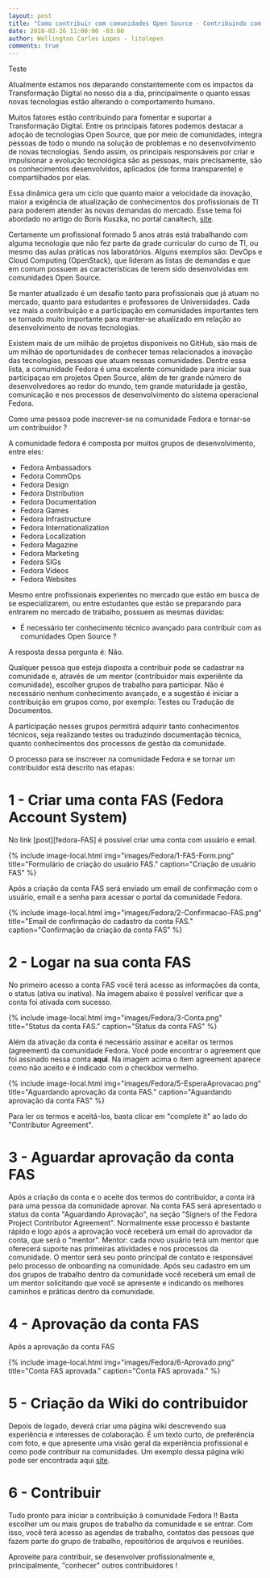 ```yaml
---
layout: post
title: "Como contribuir com comunidades Open Source - Contribuindo com o Fedora"
date: 2018-02-26 11:00:00 -03:00
author: Wellington Carlos Lopes - litolopes
comments: true
---
```


Teste

Atualmente estamos nos deparando constantemente com os impactos da Transformação Digital no nosso dia a dia, principalmente o quanto essas novas tecnologias estão alterando o comportamento humano.

Muitos fatores estão contribuindo para fomentar e suportar a Transformação Digital. Entre os principais fatores podemos destacar a adoção de tecnologias Open Source, que por meio de comunidades, integra pessoas de todo o mundo na solução de problemas e no desenvolvimento de novas tecnologias. Sendo assim, os principais responsáveis por criar e impulsionar a evolução tecnológica são as pessoas, mais precisamente, são os conhecimentos desenvolvidos, aplicados (de forma transparente) e compartilhados por elas.

Essa dinâmica gera um ciclo que quanto maior a velocidade da inovação, maior a exigência de atualização de conhecimentos dos profissionais de TI para poderem atender às novas demandas do mercado. Esse tema foi abordado no artigo do Boris Kuszka, no portal canaltech, [site][o-futuro-sao-pessoas].

Certamente um profissional formado 5 anos atrás está trabalhando com alguma tecnologia que não fez parte da grade curricular do curso de TI, ou mesmo das aulas práticas nos laboratórios. Alguns exemplos são: DevOps e Cloud Computing (OpenStack), que lideram as listas de demandas e que em comum possuem as características de terem sido desenvolvidas em comunidades Open Source.

Se manter atualizado é um desafio tanto para profissionais que já atuam no mercado, quanto para estudantes e professores de Universidades. Cada vez mais a contribuição e a participação em comunidades importantes tem se tornado muito importante para manter-se atualizado em relação ao desenvolvimento de novas tecnologias. 

Existem mais de um milhão de projetos disponíveis no GitHub, são mais de um milhão de oportunidades de conhecer temas relacionados a inovação das tecnologias, pessoas que atuam nessas comunidades.  Dentre essa lista, a comunidade Fedora é uma excelente comunidade para iniciar sua participaçao em projetos Open Source, além de ter grande número de desenvolvedores ao redor do mundo, tem grande maturidade ja gestão, comunicação e nos processos de desenvolvimento do sistema operacional Fedora.

Como uma pessoa pode inscrever-se na comunidade Fedora e tornar-se um contribuidor ?

A comunidade fedora é composta por muitos grupos de desenvolvimento, entre eles:

* Fedora Ambassadors
* Fedora CommOps
* Fedora Design
* Fedora Distribution
* Fedora Documentation
* Fedora Games
* Fedora Infrastructure
* Fedora Internationalization
* Fedora Localization
* Fedora Magazine
* Fedora Marketing
* Fedora SIGs
* Fedora Videos
* Fedora Websites

Mesmo entre profissionais experientes no mercado que estão em busca de se especializarem, ou entre estudantes que estão se preparando para entrarem no mercado de trabalho, possuem as mesmas dúvidas: 

- É necessário ter conhecimento técnico avançado para contribuir com as comunidades Open Source ? 

A resposta dessa pergunta é: Não. 

Qualquer pessoa que esteja disposta a contribuir pode se cadastrar na comunidade e, através de um mentor (contribuidor mais experiênte da comunidade), escolher grupos de trabalho para participar. Não é necessário nenhum conhecimento avançado, e a sugestão é iniciar a contribuição em grupos como, por exemplo: Testes ou Tradução de Documentos.

A participação nesses grupos permitirá adquirir tanto conhecimentos técnicos, seja realizando testes ou traduzindo documentação técnica, quanto conhecimentos dos processos de gestão da comunidade. 

O processo para se inscrever na comunidade Fedora e se tornar um contribuidor está descrito nas etapas:

# 1 - Criar uma conta FAS (Fedora Account System)

No link [post][fedora-FAS] é possível criar uma conta com usuário e email.

{% include image-local.html
        img="images/Fedora/1-FAS-Form.png"
        title="Formulário de criação do usuário FAS."
        caption="Criação de usuário FAS" %}

Após a criação da conta FAS será enviado um email de confirmação com o usuário, email e a senha para acessar o portal da comunidade Fedora. 

{% include image-local.html
        img="images/Fedora/2-Confirmacao-FAS.png"
        title="Email de confirmação do cadastro da conta FAS."
        caption="Confirmação da criação da conta FAS" %}


# 2 - Logar na sua conta FAS

No primeiro acesso a conta FAS você terá acesso as informações da conta, o status (ativa ou inativa). Na imagem abaixo é possível verificar que a conta foi ativada com sucesso. 

{% include image-local.html
        img="images/Fedora/3-Conta.png"
        title="Status da conta FAS."
        caption="Status da conta FAS" %}

Além da ativação da conta é necessário assinar e aceitar os termos (agreement) da comunidade Fedora.  Você pode encontrar o agreement que foi assinado nessa conta **aqui**.  Na imagem acima o ítem agreement aparece como não aceito e é indicado com o checkbox vermelho. 

{% include image-local.html
        img="images/Fedora/5-EsperaAprovacao.png"
        title="Aguardando aprovação da conta FAS."
        caption="Aguardando aprovação da conta FAS" %}

Para ler os termos e aceitá-los, basta clicar em "complete it" ao lado do "Contributor Agreement".

# 3 - Aguardar aprovação da conta FAS

Após a criação da conta e o aceite dos termos do contribuidor, a conta irá para uma pessoa da comunidade aprovar. Na conta FAS será apresentado o status da conta "Aguardando Aprovação", na seção "Signers of the Fedora Project Contributor Agreement". Normalmente esse processo é bastante rápido e logo após a aprovação você receberá um email do aprovador da conta, que será o "mentor". 
Mentor: cada novo usuário terá um mentor que oferecerá suporte nas primeiras atividades e nos processos da comunidade. O mentor será seu ponto principal de contato e responsável pelo processo de onboarding na comunidade. Após seu cadastro em um dos grupos de trabalho dentro da comunidade você receberá um email de um mentor solicitando que você se apresente e indicando os melhores caminhos e práticas dentro da comunidade.
 

# 4 - Aprovação da conta FAS

Após a aprovação da conta FAS 

{% include image-local.html
        img="images/Fedora/6-Aprovado.png"
        title="Conta FAS aprovada."
        caption="Conta FAS aprovada." %}

# 5 - Criação da Wiki do contribuidor

Depois de logado, deverá criar uma página wiki descrevendo sua experiência e interesses de colaboração. É um texto curto, de preferência com foto, e que apresente uma visão geral da experiência profissional e como pode contribuir na comunidades. 
Um exemplo dessa página wiki pode ser encontrada aqui [site][wiki-fedora-wellington].


# 6 - Contribuir 

Tudo pronto para iniciar a contribuição à comunidade Fedora !! Basta escolher um ou mais grupos de trabalho da comunidade e se entrar. Com isso, você terá acesso as agendas de trabalho, contatos das pessoas que fazem parte do grupo de trabalho, repositórios de arquivos e reuniões. 

Aproveite para contribuir, se desenvolver profissionalmente e, principalmente, "conhecer" outros contribuidores ! 




[fedora-project]: https://fedoraproject.org/wiki/Fedora_Project_Wiki
[wiki-fedora-wellington]: https://fedoraproject.org/wiki/User:Wlopes
[o-futuro-sao-pessoas]: https://canaltech.com.br/mercado/o-futuro-da-tecnologia-sao-as-pessoas/
